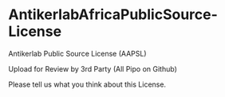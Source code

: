 # AntikerlabAfricaPublicSource-License
Antikerlab Public Source License (AAPSL)

Upload for Review by 3rd Party (All Pipo on Github)

Please tell us what you think about this License.

